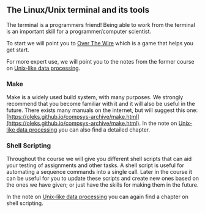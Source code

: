 ## The Linux/Unix terminal and its tools
The terminal is a programmers friend! Being able to work from the terminal is an important skill for a programmer/computer scientist.

To start we will point you to [Over The Wire](http://overthewire.org/wargames/bandit/) which is a game that helps you get start.

For more expert use, we will point you to the notes from the former course on [Unix-like data processing](uldp17-2018-08-16.pdf).

### Make
Make is a widely used build system, with many purposes. We strongly recommend that you become familiar with it and it will also be useful in the future. There exists many manuals on the internet, but will suggest this one:
[https://oleks.github.io/compsys-archive/make.html](https://oleks.github.io/compsys-archive/make.html).
In the note on [Unix-like data processing](uldp17-2018-08-16.pdf) you can also find a detailed chapter.

### Shell Scripting
Throughout the course we will give you different shell scripts that can aid your testing of assignments and other tasks. A shell script is useful for automating a sequence commands into a single call. Later in the course it can be useful for you to update these scripts and create new ones based on the ones we have given; or just have the skills for making them in the future.

In the note on [Unix-like data processing](uldp17-2018-08-16.pdf) you can again find a chapter on shell scripting.

